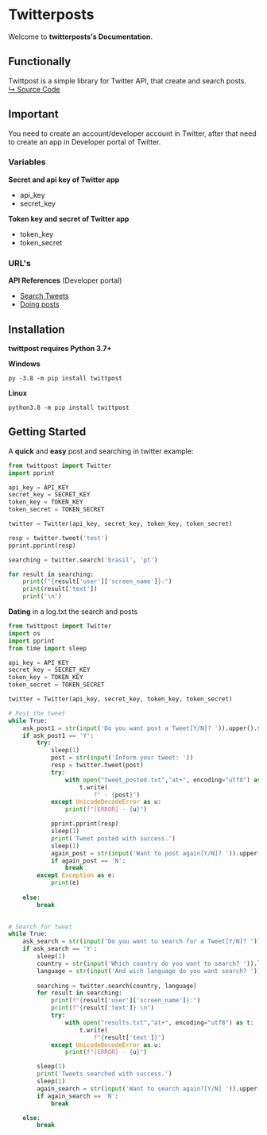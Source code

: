 # Twitterposts 
Welcome to **twitterposts's Documentation**. 

## Functionally
Twittpost is a simple library for Twitter API, that create and search posts.<br>
<a href="https://github.com/vLeeH/twittpost/blob/main/twittpost/TwitterConnection.py">↳ Source Code</a>

## Important
You need to create an account/developer account in Twitter, after that need to create an app in Developer portal of Twitter.

### Variables 
**Secret and api key of Twitter app**
- api_key 
- secret_key 

**Token key and secret of Twitter app**
- token_key 
- token_secret 

### URL's
**API References** (Developer portal)
- <a href="https://developer.twitter.com/en/docs/twitter-api/v1/tweets/search/api-reference/get-search-tweets">Search Tweets</a>
- <a href="https://developer.twitter.com/en/docs/twitter-api/v1/tweets/post-and-engage/api-reference/post-statuses-update">Doing posts</a>

## Installation
**twittpost requires Python 3.7+**

**Windows**
```
py -3.8 -m pip install twittpost
```

**Linux**
```
python3.8 -m pip install twittpost
```

## Getting Started
A **quick** and **easy** post and searching in twitter example:
```python
from twittpost import Twitter
import pprint

api_key = API_KEY
secret_key = SECRET_KEY
token_key = TOKEN_KEY
token_secret = TOKEN_SECRET

twitter = Twitter(api_key, secret_key, token_key, token_secret)

resp = twitter.tweet('test')
pprint.pprint(resp)

searching = twitter.search('brasil', 'pt')

for result in searching:
    print(f"{result['user']['screen_name']}:")
    print(result['text'])
    print('\n')
```


**Dating** in a log.txt the search and posts 
```python
from twittpost import Twitter
import os 
import pprint
from time import sleep

api_key = API_KEY
secret_key = SECRET_KEY
token_key = TOKEN_KEY
token_secret = TOKEN_SECRET

twitter = Twitter(api_key, secret_key, token_key, token_secret)

# Post the tweet
while True:
    ask_post1 = str(input('Do you want post a Tweet[Y/N]? ')).upper().strip()
    if ask_post1 == 'Y':
        try: 
            sleep(1)
            post = str(input('Inform your tweet: ')) 
            resp = twitter.tweet(post)
            try:
                with open("tweet_posted.txt","at+", encoding="utf8") as t: 
                    t.write(
                        f" - {post}")
            except UnicodeDecodeError as u:
                print(f"[ERROR] - {u}")

            pprint.pprint(resp)
            sleep(1)
            print('Tweet posted with success.')
            sleep(1)
            again_post = str(input('Want to post again[Y/N]? ')).upper().strip()
            if again_post == 'N':
                break
        except Exception as e: 
            print(e)
    
    else:
        break

    
# Search for tweet
while True:
    ask_search = str(input('Do you want to search for a Tweet[Y/N]? ')).upper().strip()
    if ask_search == 'Y': 
        sleep(1)
        country = str(input('Which country do you want to search? ')).lower().strip()
        language = str(input('And wich language do you want search? ')).lower().strip()
        
        searching = twitter.search(country, language)
        for result in searching:
            print(f"{result['user']['screen_name']}:")
            print(f"{result['text']} \n")
            try:
                with open("results.txt","at+", encoding="utf8") as t: 
                    t.write(
                        f"{result['text']}")
            except UnicodeDecodeError as u:
                print(f"[ERROR] - {u}")

        sleep(1)
        print('Tweets searched with success.')
        sleep(1)
        again_search = str(input('Want to search again?[Y/N] ')).upper().strip()
        if again_search == 'N':
            break

    else:
        break
```




